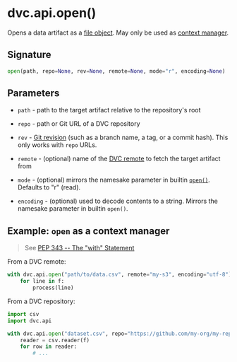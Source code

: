 # dvc.api.open()

Opens a <abbr>data artifact</abbr> as a
[file object](https://docs.python.org/3.7/glossary.html#term-file-object). May
only be used as
[context manager](https://www.python.org/dev/peps/pep-0343/#context-managers-in-the-standard-library).

## Signature

```py
open(path, repo=None, rev=None, remote=None, mode="r", encoding=None)
```

## Parameters

- `path` - path to the target artifact relative to the repository's root

- `repo` - path or Git URL of a DVC repository

- `rev` -
  [Git revision](https://git-scm.com/book/en/v2/Git-Internals-Git-References)
  (such as a branch name, a tag, or a commit hash). This only works with `repo`
  URLs.

- `remote` - (optional) name of the [DVC remote](/doc/command-reference/remote)
  to fetch the target artifact from

- `mode` - (optional) mirrors the namesake parameter in builtin
  [`open()`](https://docs.python.org/3.7/library/functions.html#open). Defaults
  to "r" (read).

- `encoding` - (optional) used to decode contents to a string. Mirrors the
  namesake parameter in builtin `open()`.

## Example: `open` as a context manager

> See
> [PEP 343 -- The "with" Statement](https://www.python.org/dev/peps/pep-0343/)

From a DVC remote:

```py
with dvc.api.open("path/to/data.csv", remote="my-s3", encoding="utf-8") as f:
    for line in f:
        process(line)
```

From a DVC repository:

```py
import csv
import dvc.api

with dvc.api.open("dataset.csv", repo="https://github.com/my-org/my-repo.git") as f:
    reader = csv.reader(f)
    for row in reader:
        # ...
```
